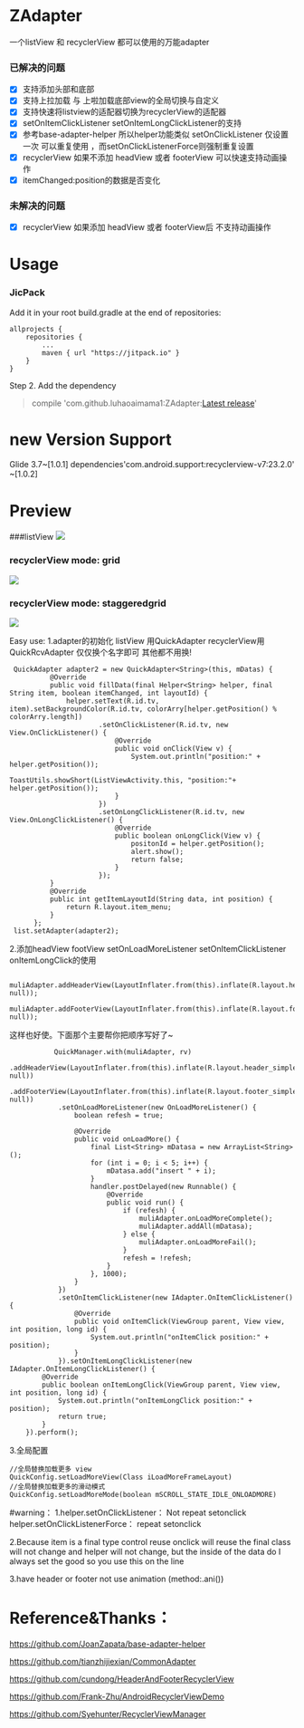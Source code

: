 # ZAdapter
一个listView 和 recyclerView 都可以使用的万能adapter

### 已解决的问题
- [x] 支持添加头部和底部 
- [x] 支持上拉加载 与 上啦加载底部view的全局切换与自定义
- [x] 支持快速将listview的适配器切换为recyclerView的适配器
- [x] setOnItemClickListener setOnItemLongClickListener的支持
- [x] 参考base-adapter-helper 所以helper功能类似 setOnClickListener 仅设置一次 可以重复使用 ，而setOnClickListenerForce则强制重复设置
- [x] recyclerView 如果不添加 headView 或者 footerView 可以快速支持动画操作
- [x] itemChanged:position的数据是否变化
### 未解决的问题
- [x] recyclerView 如果添加 headView 或者 footerView后 不支持动画操作

# Usage

### JicPack
Add it in your root build.gradle at the end of repositories:

	allprojects {
		repositories {
			...
			maven { url "https://jitpack.io" }
		}
	}
Step 2. Add the dependency
> compile 'com.github.luhaoaimama1:ZAdapter:[Latest release](https://github.com/luhaoaimama1/ZAdapter/releases)'
    
# new Version Support
 Glide 3.7~[1.0.1]
 dependencies'com.android.support:recyclerview-v7:23.2.0' ~[1.0.2]

# Preview
###listView
![](./demo/listview.gif)
### recyclerView mode: grid
![](./demo/grid.gif)
### recyclerView mode: staggeredgrid
![](./demo/staggeredgrid.gif)

Easy use:
1.adapter的初始化  listView 用QuickAdapter recyclerView用QuickRcvAdapter 仅仅换个名字即可 其他都不用换!
  
     QuickAdapter adapter2 = new QuickAdapter<String>(this, mDatas) {
              @Override
              public void fillData(final Helper<String> helper, final String item, boolean itemChanged, int layoutId) {
                  helper.setText(R.id.tv, item).setBackgroundColor(R.id.tv, colorArry[helper.getPosition() % colorArry.length])
                          .setOnClickListener(R.id.tv, new View.OnClickListener() {
                              @Override
                              public void onClick(View v) {
                                  System.out.println("position:" + helper.getPosition());
                                  ToastUtils.showShort(ListViewActivity.this, "position:"+ helper.getPosition());
                              }
                          })
                          .setOnLongClickListener(R.id.tv, new View.OnLongClickListener() {
                              @Override
                              public boolean onLongClick(View v) {
                                  positonId = helper.getPosition();
                                  alert.show();
                                  return false;
                              }
                          });
              }
              @Override
              public int getItemLayoutId(String data, int position) {
                  return R.layout.item_menu;
              }
          };
     list.setAdapter(adapter2);

2.添加headView footView setOnLoadMoreListener  setOnItemClickListener onItemLongClick的使用

```
        muliAdapter.addHeaderView(LayoutInflater.from(this).inflate(R.layout.header_simple, null));
        muliAdapter.addFooterView(LayoutInflater.from(this).inflate(R.layout.footer_simple, null));
```

这样也好使。下面那个主要帮你把顺序写好了~
  
               QuickManager.with(muliAdapter, rv)
                .addHeaderView(LayoutInflater.from(this).inflate(R.layout.header_simple, null))
                .addFooterView(LayoutInflater.from(this).inflate(R.layout.footer_simple, null))
                .setOnLoadMoreListener(new OnLoadMoreListener() {
                    boolean refesh = true;

                    @Override
                    public void onLoadMore() {
                        final List<String> mDatasa = new ArrayList<String>();
                        for (int i = 0; i < 5; i++) {
                            mDatasa.add("insert " + i);
                        }
                        handler.postDelayed(new Runnable() {
                            @Override
                            public void run() {
                                if (refesh) {
                                    muliAdapter.onLoadMoreComplete();
                                    muliAdapter.addAll(mDatasa);
                                } else {
                                    muliAdapter.onLoadMoreFail();
                                }
                                refesh = !refesh;
                            }
                        }, 1000);
                    }
                })
                .setOnItemClickListener(new IAdapter.OnItemClickListener() {
                    @Override
                    public void onItemClick(ViewGroup parent, View view, int position, long id) {
                        System.out.println("onItemClick position:" + position);
                    }
                }).setOnItemLongClickListener(new IAdapter.OnItemLongClickListener() {
            @Override
            public boolean onItemLongClick(ViewGroup parent, View view, int position, long id) {
                System.out.println("onItemLongClick position:" + position);
                return true;
            }
        }).perform();

3.全局配置

    //全局替换加载更多 view
    QuickConfig.setLoadMoreView(Class iLoadMoreFrameLayout)
    //全局替换加载更多的滑动模式
    QuickConfig.setLoadMoreMode(boolean mSCROLL_STATE_IDLE_ONLOADMORE)


#warning：
1.helper.setOnClickListener：  Not repeat   setonclick
  helper.setOnClickListenerForce：  repeat setonclick

2.Because item is a final type control reuse onclick will reuse the final class will not
 change and helper will not change, but the inside of the data do I always set the good so you use this on the line

3.have header or footer not use animation (method:.ani())

# Reference&Thanks：
https://github.com/JoanZapata/base-adapter-helper

https://github.com/tianzhijiexian/CommonAdapter

https://github.com/cundong/HeaderAndFooterRecyclerView

https://github.com/Frank-Zhu/AndroidRecyclerViewDemo

https://github.com/Syehunter/RecyclerViewManager
